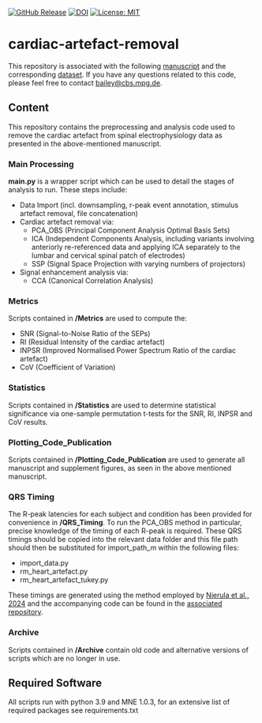 [![GitHub Release](https://img.shields.io/github/v/release/eippertlab/cardiac-artefact-removal)](https://github.com/eippertlab/cardiac-artefact-removal/releases/tag/v1.0)
[![DOI](https://zenodo.org/badge/446424355.svg)](https://zenodo.org/doi/10.5281/zenodo.13693032)
[![License: MIT](https://img.shields.io/badge/License-MIT-yellow.svg)](https://opensource.org/licenses/MIT)

# cardiac-artefact-removal #

This repository is associated with the following [manuscript](https://www.biorxiv.org/content/10.1101/2024.09.05.611423v1) and the corresponding [dataset](https://openneuro.org/datasets/ds004388). If you have any questions related 
to this code, please feel free to contact bailey@cbs.mpg.de.

## Content ##
This repository contains the preprocessing and analysis code used to remove the cardiac artefact from spinal electrophysiology 
data as presented in the above-mentioned manuscript. 

### Main Processing ###
**main.py** is a wrapper script which can be used to detail the stages of analysis to run. These steps include:

* Data Import (incl. downsampling, r-peak event annotation, stimulus artefact removal, file concatenation)
* Cardiac artefact removal via:
  * PCA_OBS (Principal Component Analysis Optimal Basis Sets)
  * ICA (Independent Components Analysis, including variants involving anteriorly re-referenced data and applying ICA
  separately to the lumbar and cervical spinal patch of electrodes)
  * SSP (Signal Space Projection with varying numbers of projectors)
* Signal enhancement analysis via:
  * CCA (Canonical Correlation Analysis)

### Metrics ###
Scripts contained in **/Metrics** are used to compute the:
* SNR (Signal-to-Noise Ratio of the SEPs)
* RI (Residual Intensity of the cardiac artefact)
* INPSR (Improved Normalised Power Spectrum Ratio of the cardiac artefact)
* CoV (Coefficient of Variation)

### Statistics ###
Scripts contained in **/Statistics** are used to determine statistical significance via one-sample permutation t-tests 
for the SNR, RI, INPSR and CoV results.

### Plotting_Code_Publication ###
Scripts contained in **/Plotting_Code_Publication** are used to generate all manuscript and supplement figures, 
as seen in the above mentioned manuscript.

### QRS Timing ###
The R-peak latencies for each subject and condition has been provided for convenience in **/QRS_Timing**. To run the PCA_OBS method in particular, 
precise knowledge of the timing of each R-peak is required. These QRS timings should be copied into the relevant data folder 
and this file path should then be substituted for import_path_m within the following files:

* import_data.py
* rm_heart_artefact.py
* rm_heart_artefact_tukey.py

These timings are generated using the method employed by [Nierula et al., 2024](https://www.biorxiv.org/content/10.1101/2022.12.05.519148v2) 
and the accompanying code can be found in the [associated repository](https://github.com/eippertlab/spinal_sep1).

### Archive ###
Scripts contained in **/Archive** contain old code and alternative versions of scripts which are no longer in use.

## Required Software ##
All scripts run with python 3.9 and MNE 1.0.3, for an extensive list of required packages see requirements.txt
